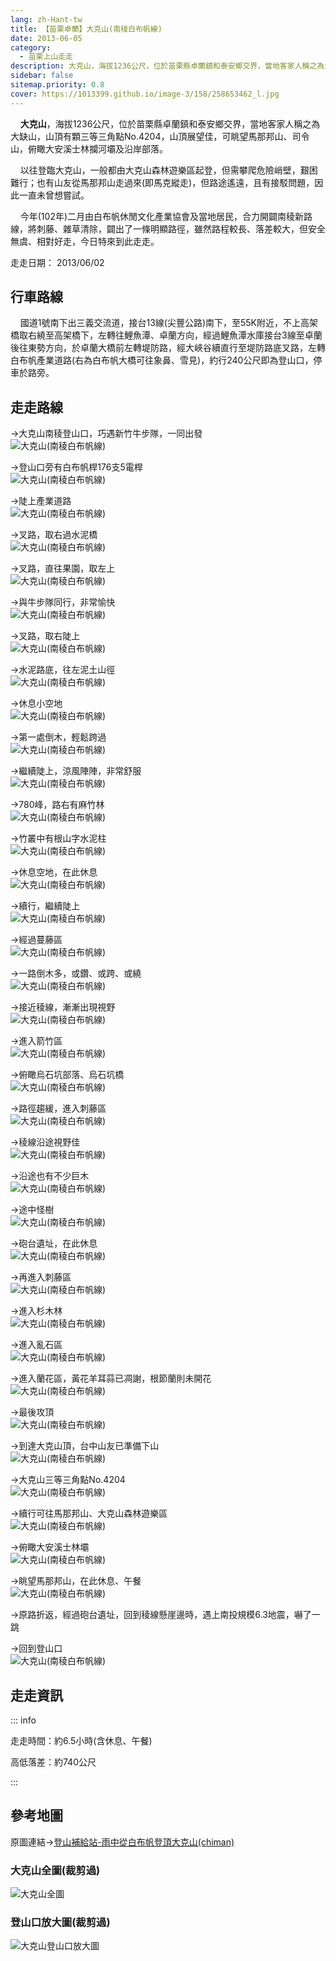 ```yaml
---
lang: zh-Hant-tw
title: 【苗栗卓蘭】大克山(南稜白布帆線)
date: 2013-06-05
category: 
  - 苗栗上山走走
description: 大克山，海拔1236公尺，位於苗栗縣卓蘭鎮和泰安鄉交界，當地客家人稱之為大缺山，山頂展望佳，可眺望馬那邦山、司令山，俯瞰大安溪士林攔河壩及沿岸部落。以往登臨大克山，一般都由大克山森林遊樂區起登，但需攀爬危險峭壁，艱困難行；也有山友從馬那邦山走過來(即馬克縱走)，但路途遙遠，且有接駁問題，因此一直未曾想嘗試。
sidebar: false
sitemap.priority: 0.8
cover: https://1013399.github.io/image-3/158/258653462_l.jpg
---
```


    **大克山**，海拔1236公尺，位於苗栗縣卓蘭鎮和泰安鄉交界，當地客家人稱之為大缺山，山頂有顆三等三角點No.4204，山頂展望佳，可眺望馬那邦山、司令山，俯瞰大安溪士林攔河壩及沿岸部落。  

    以往登臨大克山，一般都由大克山森林遊樂區起登，但需攀爬危險峭壁，艱困難行；也有山友從馬那邦山走過來(即馬克縱走)，但路途遙遠，且有接駁問題，因此一直未曾想嘗試。  

<!-- more -->

    今年(102年)二月由白布帆休閒文化產業協會及當地居民，合力開闢南稜新路線，將刺藤、雜草清除，闢出了一條明顯路徑，雖然路程較長、落差較大，但安全無虞、相對好走，今日特來到此走走。

走走日期： 2013/06/02

## 行車路線  
    國道1號南下出三義交流道，接台13線(尖豐公路)南下，至55K附近，不上高架橋取右繞至高架橋下，左轉往鯉魚潭、卓蘭方向，經過鯉魚潭水庫接台3線至卓蘭後往東勢方向，於卓蘭大橋前左轉堤防路，經大峽谷續直行至堤防路底叉路，左轉白布帆產業道路(右為白布帆大橋可往象鼻、雪見)，約行240公尺即為登山口，停車於路旁。

## 走走路線  
→大克山南稜登山口，巧遇新竹牛步隊，一同出發  
![大克山(南稜白布帆線)](https://1013399.github.io/image-3/158/258653298_l.jpg)

→登山口旁有白布帆桿176支5電桿  
![大克山(南稜白布帆線)](https://1013399.github.io/image-3/158/258653319_l.jpg)

→陡上產業道路  
![大克山(南稜白布帆線)](https://1013399.github.io/image-3/158/258653326_l.jpg)

→叉路，取右過水泥橋  
![大克山(南稜白布帆線)](https://1013399.github.io/image-3/158/258653331_l.jpg)

→叉路，直往果園，取左上  
![大克山(南稜白布帆線)](https://1013399.github.io/image-3/158/258653337_l.jpg)

→與牛步隊同行，非常愉快  
![大克山(南稜白布帆線)](https://1013399.github.io/image-3/158/258653341_l.jpg)

→叉路，取右陡上  
![大克山(南稜白布帆線)](https://1013399.github.io/image-3/158/258653345_l.jpg)

→水泥路底，往左泥土山徑  
![大克山(南稜白布帆線)](https://1013399.github.io/image-3/158/258653351_l.jpg)

→休息小空地  
![大克山(南稜白布帆線)](https://1013399.github.io/image-3/158/258653357_l.jpg)

→第一處倒木，輕鬆跨過  
![大克山(南稜白布帆線)](https://1013399.github.io/image-3/158/258653364_l.jpg)

→繼續陡上，涼風陣陣，非常舒服  
![大克山(南稜白布帆線)](https://1013399.github.io/image-3/158/258653372_l.jpg)

→780峰，路右有麻竹林  
![大克山(南稜白布帆線)](https://1013399.github.io/image-3/158/258653376_l.jpg)

→竹叢中有根山字水泥柱  
![大克山(南稜白布帆線)](https://1013399.github.io/image-3/158/258653380_l.jpg)

→休息空地，在此休息  
![大克山(南稜白布帆線)](https://1013399.github.io/image-3/158/258653390_l.jpg)

→續行，繼續陡上  
![大克山(南稜白布帆線)](https://1013399.github.io/image-3/158/258653395_l.jpg)

→經過蔓藤區  
![大克山(南稜白布帆線)](https://1013399.github.io/image-3/158/258653398_l.jpg)

→一路倒木多，或鑽、或跨、或繞  
![大克山(南稜白布帆線)](https://1013399.github.io/image-3/158/258653406_l.jpg)

→接近稜線，漸漸出現視野  
![大克山(南稜白布帆線)](https://1013399.github.io/image-3/158/258653412_l.jpg)

→進入箭竹區  
![大克山(南稜白布帆線)](https://1013399.github.io/image-3/158/258653416_l.jpg)

→俯瞰烏石坑部落、烏石坑橋  
![大克山(南稜白布帆線)](https://1013399.github.io/image-3/158/258653419_l.jpg)

→路徑趨緩，進入刺藤區  
![大克山(南稜白布帆線)](https://1013399.github.io/image-3/158/258653421_l.jpg)

→稜線沿途視野佳  
![大克山(南稜白布帆線)](https://1013399.github.io/image-3/158/258653424_l.jpg)

→沿途也有不少巨木  
![大克山(南稜白布帆線)](https://1013399.github.io/image-3/158/258653429_l.jpg)

→途中怪樹  
![大克山(南稜白布帆線)](https://1013399.github.io/image-3/158/258653432_l.jpg)

→砲台遺址，在此休息  
![大克山(南稜白布帆線)](https://1013399.github.io/image-3/158/258653435_l.jpg)

→再進入刺藤區  
![大克山(南稜白布帆線)](https://1013399.github.io/image-3/158/258653438_l.jpg)

→進入杉木林  
![大克山(南稜白布帆線)](https://1013399.github.io/image-3/158/258653443_l.jpg)

→進入亂石區  
![大克山(南稜白布帆線)](https://1013399.github.io/image-3/158/258653446_l.jpg)

→進入蘭花區，黃花羊耳蒜已凋謝，根節蘭則未開花  
![大克山(南稜白布帆線)](https://1013399.github.io/image-3/158/258653450_l.jpg)

→最後攻頂  
![大克山(南稜白布帆線)](https://1013399.github.io/image-3/158/258653452_l.jpg)

→到達大克山頂，台中山友已準備下山  
![大克山(南稜白布帆線)](https://1013399.github.io/image-3/158/258653456_l.jpg)

→大克山三等三角點No.4204  
![大克山(南稜白布帆線)](https://1013399.github.io/image-3/158/258653469_l.jpg)

→續行可往馬那邦山、大克山森林遊樂區  
![大克山(南稜白布帆線)](https://1013399.github.io/image-3/158/258653465_l.jpg)

→俯瞰大安溪士林壩  
![大克山(南稜白布帆線)](https://1013399.github.io/image-3/158/258653462_l.jpg)

→眺望馬那邦山，在此休息、午餐  
![大克山(南稜白布帆線)](https://1013399.github.io/image-3/158/258653459_l.jpg)

→原路折返，經過砲台遺址，回到稜線懸崖邊時，遇上南投規模6.3地震，嚇了一跳

→回到登山口  
![大克山(南稜白布帆線)](https://1013399.github.io/image-3/158/258653471_l.jpg)

## 走走資訊

::: info

走走時間：約6.5小時(含休息、午餐)

高低落差：約740公尺

:::

## 參考地圖  
原圖連結→[登山補給站-雨中從白布帆登頂大克山(chiman)](http://www.keepon.com.tw/DiscussLoad.aspx?code=314B5CF9AEC3A19113F6CAA6F539A662D41A6150263964BB)  

### 大克山全圖(裁剪過)
![大克山全圖](https://1013399.github.io/image-3/158/258653754_l.jpg)

### 登山口放大圖(裁剪過)
![大克山登山口放大圖](https://1013399.github.io/image-3/158/258653755_l.jpg)
